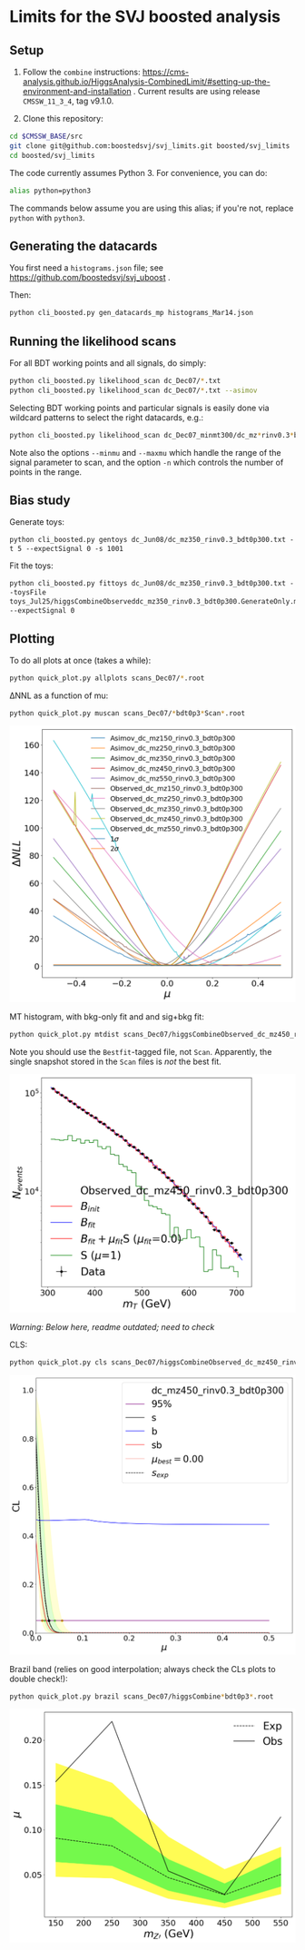 # Limits for the SVJ boosted analysis

## Setup 

1. Follow the `combine` instructions: https://cms-analysis.github.io/HiggsAnalysis-CombinedLimit/#setting-up-the-environment-and-installation .
Current results are using release `CMSSW_11_3_4`, tag v9.1.0.

2. Clone this repository:

```bash
cd $CMSSW_BASE/src
git clone git@github.com:boostedsvj/svj_limits.git boosted/svj_limits
cd boosted/svj_limits
```

The code currently assumes Python 3.
For convenience, you can do:

```bash
alias python=python3
```

The commands below assume you are using this alias; if you're not, replace `python` with `python3`.


## Generating the datacards

You first need a `histograms.json` file; see https://github.com/boostedsvj/svj_uboost .

Then:

```bash
python cli_boosted.py gen_datacards_mp histograms_Mar14.json
```


## Running the likelihood scans

For all BDT working points and all signals, do simply:

```bash
python cli_boosted.py likelihood_scan dc_Dec07/*.txt
python cli_boosted.py likelihood_scan dc_Dec07/*.txt --asimov
```

Selecting BDT working points and particular signals is easily done via wildcard patterns to select the right datacards, e.g.:

```bash
python cli_boosted.py likelihood_scan dc_Dec07_minmt300/dc_mz*rinv0.3*bdt0p{0,3,5}*.txt --asimov --minmu -.5 --maxmu .5 -n 100
```

Note also the options `--minmu` and `--maxmu` which handle the range of the signal parameter to scan, and the option `-n` which controls the number of points in the range.


## Bias study

Generate toys:

```
python cli_boosted.py gentoys dc_Jun08/dc_mz350_rinv0.3_bdt0p300.txt -t 5 --expectSignal 0 -s 1001
```

Fit the toys:

```
python cli_boosted.py fittoys dc_Jun08/dc_mz350_rinv0.3_bdt0p300.txt --toysFile toys_Jul25/higgsCombineObserveddc_mz350_rinv0.3_bdt0p300.GenerateOnly.mH120.1001.root --expectSignal 0
```


## Plotting


To do all plots at once (takes a while):

```bash
python quick_plot.py allplots scans_Dec07/*.root
```


ΔNNL as a function of mu:

```bash
python quick_plot.py muscan scans_Dec07/*bdt0p3*Scan*.root
```

![muscan](example_plots/muscan.png)


MT histogram, with bkg-only fit and and sig+bkg fit:

```bash
python quick_plot.py mtdist scans_Dec07/higgsCombineObserved_dc_mz450_rinv0.3_bdt0p300Bestfit.MultiDimFit.mH120.root
```

Note you should use the `Bestfit`-tagged file, not `Scan`.
Apparently, the single snapshot stored in the `Scan` files is _not_ the best fit.


![mtdist](example_plots/mtdist.png)

_Warning: Below here, readme outdated; need to check_

CLS:

```bash
python quick_plot.py cls scans_Dec07/higgsCombineObserved_dc_mz450_rinv0.3_bdt0p300.MultiDimFit.mH120.root scans_Dec07/higgsCombineAsimov_dc_mz450_rinv0.3_bdt0p300.MultiDimFit.mH120.root
```

![cls](example_plots/cls.png)


Brazil band (relies on good interpolation; always check the CLs plots to double check!):

```bash
python quick_plot.py brazil scans_Dec07/higgsCombine*bdt0p3*.root
```

![brazil](example_plots/brazil.png)
